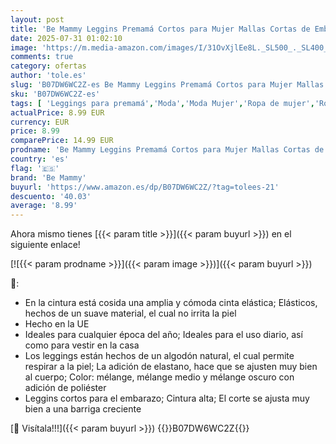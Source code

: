 ```yaml
---
layout: post
title: 'Be Mammy Leggins Premamá Cortos para Mujer Mallas Cortas de Embarazo Shorts de Mujer Embarazada Ropa Premama Deportiva Pantalones Maternidad BE20-228  Azul Marino  XL '
date: 2025-07-31 01:02:10
image: 'https://m.media-amazon.com/images/I/31OvXjlEe8L._SL500_._SL400_.jpg'
comments: true
category: ofertas
author: 'tole.es'
slug: 'B07DW6WC2Z-es Be Mammy Leggins Premamá Cortos para Mujer Mallas Cortas...'
sku: 'B07DW6WC2Z-es'
tags: [ 'Leggings para premamá','Moda','Moda Mujer','Ropa de mujer','Ropa para premamá','be mammy','embarazada','embarazo','🇪🇸', ]
actualPrice: 8.99 EUR
currency: EUR
price: 8.99
comparePrice: 14.99 EUR
prodname: 'Be Mammy Leggins Premamá Cortos para Mujer Mallas Cortas de Embarazo Shorts de Mujer Embarazada Ropa Premama Deportiva Pantalones Maternidad BE20-228  Azul Marino  XL '
country: 'es'
flag: '🇪🇸'
brand: 'Be Mammy'
buyurl: 'https://www.amazon.es/dp/B07DW6WC2Z/?tag=tolees-21'
descuento: '40.03'
average: '8.99'
---
```


Ahora mismo tienes [{{< param title >}}]({{< param buyurl >}}) en el siguiente enlace!

[![{{< param prodname >}}]({{< param image >}})]({{< param buyurl >}})

🔎:

- En la cintura está cosida una amplia y cómoda cinta elástica; Elásticos, hechos de un suave material, el cual no irrita la piel
- Hecho en la UE
- Ideales para cualquier época del año; Ideales para el uso diario, así como para vestir en la casa
- Los leggings están hechos de un algodón natural, el cual permite respirar a la piel; La adición de elastano, hace que se ajusten muy bien al cuerpo; Color: mélange, mélange medio y mélange oscuro con adición de poliéster
- Leggins cortos para el embarazo; Cintura alta; El corte se ajusta muy bien a una barriga creciente

[🛒 Visítala!!!]({{< param buyurl >}})
{{<world>}}B07DW6WC2Z{{</world>}}

